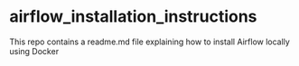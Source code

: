 # airflow_installation_instructions
This repo contains a readme.md file explaining how to install Airflow locally using Docker
